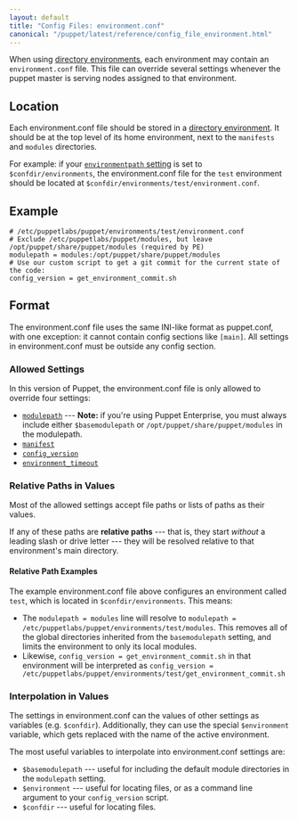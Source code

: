```yaml
---
layout: default
title: "Config Files: environment.conf"
canonical: "/puppet/latest/reference/config_file_environment.html"
---
```


[directory environments]: ./environments.html
[environmentpath]: ./environments.html#about-environmentpath
[modulepath]: /references/3.6.latest/configuration.html#modulepath
[manifest]: /references/3.6.latest/configuration.html#manifest
[config_version]: /references/3.6.latest/configuration.html#configversion
[environment_timeout]: /references/3.6.latest/configuration.html#environmenttimeout

When using [directory environments][], each environment may contain an `environment.conf` file. This file can override several settings whenever the puppet master is serving nodes assigned to that environment.

## Location

Each environment.conf file should be stored in a [directory environment][directory environments]. It should be at the top level of its home environment, next to the `manifests` and `modules` directories.

For example: if your [`environmentpath` setting][environmentpath] is set to `$confdir/environments`, the environment.conf file for the `test` environment should be located at `$confdir/environments/test/environment.conf`.

## Example

    # /etc/puppetlabs/puppet/environments/test/environment.conf
    # Exclude /etc/puppetlabs/puppet/modules, but leave /opt/puppet/share/puppet/modules (required by PE)
    modulepath = modules:/opt/puppet/share/puppet/modules
    # Use our custom script to get a git commit for the current state of the code:
    config_version = get_environment_commit.sh

## Format

The environment.conf file uses the same INI-like format as puppet.conf, with one exception: it cannot contain config sections like `[main]`. All settings in environment.conf must be outside any config section.

### Allowed Settings

In this version of Puppet, the environment.conf file is only allowed to override four settings:

* [`modulepath`][modulepath] --- **Note:** if you're using Puppet Enterprise, you must always include either `$basemodulepath` or `/opt/puppet/share/puppet/modules` in the modulepath.
* [`manifest`][manifest]
* [`config_version`][config_version]
* [`environment_timeout`][environment_timeout]

### Relative Paths in Values

Most of the allowed settings accept file paths or lists of paths as their values.

If any of these paths are **relative paths** --- that is, they start _without_ a leading slash or drive letter --- they will be resolved relative to that environment's main directory.

#### Relative Path Examples

The example environment.conf file above configures an environment called `test`, which is located in `$confdir/environments`. This means:

* The `modulepath = modules` line will resolve to `modulepath = /etc/puppetlabs/puppet/environments/test/modules`. This removes all of the global directories inherited from the `basemodulepath` setting, and limits the environment to only its local modules.
* Likewise, `config_version = get_environment_commit.sh` in that environment will be interpreted as `config_version = /etc/puppetlabs/puppet/environments/test/get_environment_commit.sh`

### Interpolation in Values

The settings in environment.conf can the values of other settings as variables (e.g. `$confdir`). Additionally, they can use the special `$environment` variable, which gets replaced with the name of the active environment.

The most useful variables to interpolate into environment.conf settings are:

* `$basemodulepath` --- useful for including the default module directories in the `modulepath` setting.
* `$environment` --- useful for locating files, or as a command line argument to your `config_version` script.
* `$confdir` --- useful for locating files.
